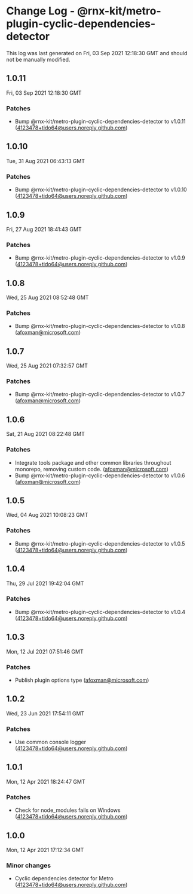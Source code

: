 # Change Log - @rnx-kit/metro-plugin-cyclic-dependencies-detector

This log was last generated on Fri, 03 Sep 2021 12:18:30 GMT and should not be manually modified.

<!-- Start content -->

## 1.0.11

Fri, 03 Sep 2021 12:18:30 GMT

### Patches

- Bump @rnx-kit/metro-plugin-cyclic-dependencies-detector to v1.0.11 (4123478+tido64@users.noreply.github.com)

## 1.0.10

Tue, 31 Aug 2021 06:43:13 GMT

### Patches

- Bump @rnx-kit/metro-plugin-cyclic-dependencies-detector to v1.0.10 (4123478+tido64@users.noreply.github.com)

## 1.0.9

Fri, 27 Aug 2021 18:41:43 GMT

### Patches

- Bump @rnx-kit/metro-plugin-cyclic-dependencies-detector to v1.0.9 (4123478+tido64@users.noreply.github.com)

## 1.0.8

Wed, 25 Aug 2021 08:52:48 GMT

### Patches

- Bump @rnx-kit/metro-plugin-cyclic-dependencies-detector to v1.0.8 (afoxman@microsoft.com)

## 1.0.7

Wed, 25 Aug 2021 07:32:57 GMT

### Patches

- Bump @rnx-kit/metro-plugin-cyclic-dependencies-detector to v1.0.7 (afoxman@microsoft.com)

## 1.0.6

Sat, 21 Aug 2021 08:22:48 GMT

### Patches

- Integrate tools package and other common libraries throughout monorepo, removing custom code. (afoxman@microsoft.com)
- Bump @rnx-kit/metro-plugin-cyclic-dependencies-detector to v1.0.6 (afoxman@microsoft.com)

## 1.0.5

Wed, 04 Aug 2021 10:08:23 GMT

### Patches

- Bump @rnx-kit/metro-plugin-cyclic-dependencies-detector to v1.0.5 (4123478+tido64@users.noreply.github.com)

## 1.0.4

Thu, 29 Jul 2021 19:42:04 GMT

### Patches

- Bump @rnx-kit/metro-plugin-cyclic-dependencies-detector to v1.0.4 (4123478+tido64@users.noreply.github.com)

## 1.0.3

Mon, 12 Jul 2021 07:51:46 GMT

### Patches

- Publish plugin options type (afoxman@microsoft.com)

## 1.0.2

Wed, 23 Jun 2021 17:54:11 GMT

### Patches

- Use common console logger (4123478+tido64@users.noreply.github.com)

## 1.0.1

Mon, 12 Apr 2021 18:24:47 GMT

### Patches

- Check for node_modules fails on Windows (4123478+tido64@users.noreply.github.com)

## 1.0.0

Mon, 12 Apr 2021 17:12:34 GMT

### Minor changes

- Cyclic dependencies detector for Metro (4123478+tido64@users.noreply.github.com)
